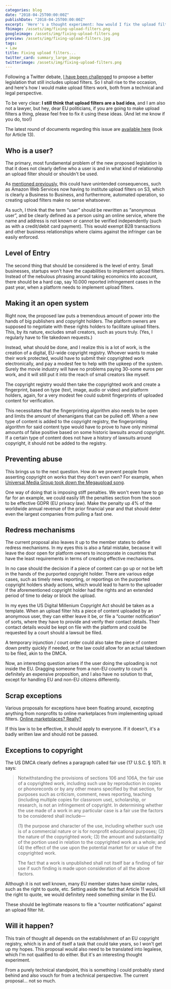 ```yaml
---
categories: blog
date: "2018-04-25T00:00:00Z"
publishDate: "2018-04-25T00:00:00Z"
excerpt: 'Here''s a thought experiment: how would I fix the upload filter law?'
fbimage: /assets/img/fixing-upload-filters.png
googleimage: /assets/img/fixing-upload-filters.png
preview: /assets/img/fixing-upload-filters.jpg
tags:
- Law
title: Fixing upload filters...
twitter_card: summary_large_image
twitterimage: /assets/img/fixing-upload-filters.png
---
```


Following a Twitter debate, [I have been challenged](https://twitter.com/netopiaforum/status/988929002462212096) to
propose a better legislation that still includes upload filters. So I shall rise to the occasion, and here's how I would
make upload filters work, both from a technical and legal perspective.

To be very clear: **I still think that upload filters are a bad idea**, and I am also not a lawyer, but hey, dear EU
politicians, if you are going to make upload filters a thing, please feel free to fix it using these ideas. (And 
let me know if you do, too!)

The latest round of documents regarding this issue are [available here](https://www.parlament.gv.at/PAKT/EU/XXVI/EU/01/86/EU_18668/imfname_10803001.pdf)
(look for Article 13).

## Who is a user?

The primary, most fundamental problem of the new proposed legislation is that it does not clearly define who a user is
and in what kind of relationship an upload filter should or shouldn't be used.

As [mentioned previously](/blog/mandatory-upload-filters-in-the-eu), this could have unintended consequences, such as
Amazon Web Services now having to institute upload filters on S3, which is clearly a Business to Business, and
furthermore, automated operation, so creating upload filters make no sense whatsoever.

As such, I think that the term &ldquo;user&rdquo; should be rewritten as &ldquo;anonymous user&rdquo;, and be clearly
defined as a person using an online service, where the name and address is not known or cannot be verified independently
(such as with a credit/debit card payment). This would exempt B2B transactions and other business relationships where
claims against the infringer can be easily enforced.

## Level of Entry

The second thing that should be considered is the level of entry. Small businesses, startups won't have the capabilities
to implement upload filters. Instead of the nebulous phrasing around taking economics into account, there should be
a hard cap, say 10.000 reported infringement cases in the past year, when a platform needs to implement upload filters.

## Making it an open system

Right now, the proposed law puts a tremendous amount of power into the hands of big publishers and copyright holders.
The platform owners are supposed to negotiate with these rights holders to facilitate upload filters. This, by its
nature, excludes small creators, such as yours truly. (Yes, I regularly have to file takedown requests.)

Instead, what should be done, and I realize this is a lot of work, is the creation of a digital, EU-wide copyright
registry. Whoever wants to make their work protected, would have to submit their copyrighted work electronically, and
pay a modest fee to help with the upkeep of the system. Surely the movie industry will have no problems paying 30-some
euros per work, and it will still put it into the reach of small creators like myself.

The copyright registry would then take the copyrighted work and create a fingerprint, based on type (text, image, audio
or video) and platform holders, again, for a very modest fee could submit fingerprints of uploaded content for
verification.

This necessitates that the fingerprinting algorithm also needs to be open and limits the amount of shenanigans that can
be pulled off. When a new type of content is added to the copyright registry, the fingerprinting algorithm for said
content type would have to prove to have only minimal amounts of false positive based on some historic lawsuits around
copyright. If a certain type of content does not have a history of lawsuits around copyright, it should not be added to
the registry.

## Preventing abuse

This brings us to the next question. How do we prevent people from asserting copyright on works that they don't even
own? For example, when [Universal Media Group took down the Megaupload song](https://arstechnica.com/tech-policy/2011/12/umg-we-have-the-right-to-block-or-remove-youtube-videos/).

One way of doing that is imposing stiff penalties. We won't even have to go far for an example, we could easily lift
the penalties section from the soon to be effective GDPR (EU privacy law). Make the penalty up 4% of
the worldwide annual revenue of the prior financial year and that should deter even the largest companies from pulling
a fast one.

## Redress mechanisms

The current proposal also leaves it up to the member states to define redress mechanisms. In my eyes this is also a
fatal mistake, because it will leave the door open for platform owners to incorporate in countries that have the least
requirements in terms of creating effective mechanisms.

In no case should the decision if a piece of content can go up or not be left in the hands of the purported copyright
holder. There are various edge cases, such as timely news reporting, or reportings on the purported copyright holders
shady actions, which would lead to harm to the uploader if the aforementioned copyright holder had the rights and an
extended period of time to delay or block the upload.

In my eyes the US Digital Millenium Copyright Act should be taken as a template. When an upload filter hits a piece
of content uploaded by an anonymous user, they can either leave it be, or file a &ldquo;counter notification&rdquo;
of sorts, where they have to provide and verify their contact details. Their contact details would be kept on file with
the platform and could be requested by a court should a lawsuit be filed.

A temporary injunction / court order could also take the piece of content down pretty quickly if needed, or the law
could allow for an actual takedown to be filed, akin to the DMCA.

Now, an interesting question arises if the user doing the uploading is not inside the EU. Dragging someone from a non-EU
country to court is definitely an expensive proposition, and I also have no solution to that, except for handling EU and
non-EU citizens differently.

## Scrap exceptions

Various proposals for exceptions have been floating around, excepting anything from nonprofits to online marketplaces
from implementing upload filters.
[Online marketplaces? Really?](https://www.theverge.com/2015/11/29/9813780/udemy-pirated-course-copyright-troy-hunt)

If this law is to be effective, it should apply to everyone. If it doesn't, it's a badly written law and should not be
passed.

## Exceptions to copyright

The US DMCA clearly defines a paragraph called fair use (17 U.S.C. § 107). It says:

> Notwithstanding the provisions of sections 106 and 106A, the fair use of a copyrighted work, including such use by
> reproduction in copies or phonorecords or by any other means specified by that section, for purposes such as
> criticism, comment, news reporting, teaching (including multiple copies for classroom use), scholarship, or research,
> is not an infringement of copyright. In determining whether the use made of a work in any particular case is a fair
> use the factors to be considered shall include—
>
> (1) the purpose and character of the use, including whether such use is of a commercial nature or is for nonprofit
> educational purposes;
> (2) the nature of the copyrighted work;
> (3) the amount and substantiality of the portion used in relation to the copyrighted work as a whole; and
> (4) the effect of the use upon the potential market for or value of the copyrighted work.
>
> The fact that a work is unpublished shall not itself bar a finding of fair use if such finding is made upon
> consideration of all the above factors.

Although it is not well known, many EU member states have similar rules, such as the right to quote, etc. Setting aside
the fact that Article 11 would kill the right to quote, we would definitely need something similar in the EU.

These should be legitimate reasons to file a &ldquo;counter notifications&rdquo; against an upload filter hit.

## Will it happen?

This train of thought all depends on the establishment of an EU copyright registry, which is in and of itself a task
that could take years, so I won't get up my hopes. This proposal would also need to be translated into legalese, which
I'm not qualified to do either. But it's an interesting thought experiment.

From a purely technical standpoint, this is something I could probably stand behind and also vouch for from a technical
perspective. The current proposal... not so much.